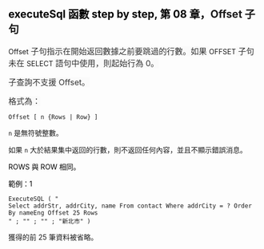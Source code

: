 <h2><span style="color: rgb(0, 0, 0);">executeSql 函數 step by step, 第 08 章，</span>Offset 子句</h2><p>Offset<span style="color: rgb(51, 51, 51); background-color: rgb(250, 250, 250); font-size: 16px;"> 子句指示在開始返回數據之前要跳過的行數。如果 </span>OFFSET<span style="color: rgb(51, 51, 51); background-color: rgb(250, 250, 250); font-size: 16px;"> 子句未在 </span>SELECT<span style="color: rgb(51, 51, 51); background-color: rgb(250, 250, 250); font-size: 16px;"> 語句中使用，則起始行為 0。</span></p><p><span style="color: rgb(51, 51, 51); background-color: rgb(250, 250, 250); font-size: 16px;">子查詢不支援 Offset。</span></p><p><span style="color: rgb(51, 51, 51); background-color: rgb(250, 250, 250); font-size: 16px;">格式為：</span></p><pre><code >Offset [ n {Rows | Row} ]</code></pre><p style="text-align: start;"><code>n</code> 是無符號整數。</p><p style="text-align: start;">如果 <code>n</code> 大於結果集中返回的行數，則不返回任何內容，並且不顯示錯誤消息。</p><p style="text-align: start;"><span style="color: rgb(0, 0, 0);">ROWS 與 ROW 相同。</span></p><p style="text-align: start;"><span style="color: rgb(0, 0, 0);">範例：1</span></p><pre><code >ExecuteSQL ( "
Select addrStr, addrCity, name From contact Where addrCity = ? Order By nameEng Offset 25 Rows
" ; "" ; "" ; "新北市" )</code></pre><p>獲得的前 25 筆資料被省略。</p>